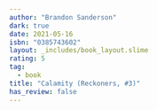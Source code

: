 ```yaml
---
author: "Brandon Sanderson"
dark: true
date: 2021-05-16
isbn: "0385743602"
layout: _includes/book_layout.slime
rating: 5
tag:
  - book
title: "Calamity (Reckoners, #3)"
has_review: false
---
```



